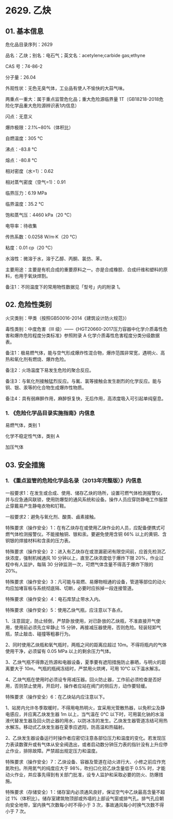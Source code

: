 # 2629. 乙炔

## 01. 基本信息

危化品目录序列：2629

品名：乙炔；别名：电石气；英文名：acetylene;carbide gas;ethyne

CAS 号：74-86-2

分子量：26.04

外观性状：无色无臭气体，工业品有使人不愉快的大蒜气味。

两重点一重大：属于重点监管危化品；重大危险源临界量 1T（GB18218-2018危险化学品重大危险源辨识表1内信息）

闪点：无意义

爆炸极限：2.1%~80%（体积比）

自燃温度：305 ℃

沸点：-83.8 ℃

熔点：-80.8 ℃

相对密度（水=1）：0.62

相对蒸气密度（空气=1)：0.91

临界压力：6.19 MPa

临界温度：35.2 ℃

饱和蒸气压：4460 kPa（20 ℃）

电导率：待收集

传热系数：0.0258 W/m·K（20 ℃）

粘度：0.01 cp（20 ℃）

水溶性：微溶于水，溶于乙醇、丙酮、氯仿、苯。

主要用途：主要是有机合成的重要原料之一。亦是合成橡胶、合成纤维和塑料的原料，也用于氧炔焊割。

备注1：不同温度下的常用物性数据见「型号」内的附录 1。

## 02. 危险性类别

火灾类别：甲类（按照GB50016-2014《建筑设计防火规范》）

毒性类别：中度危害（III  级）——《HGT20660-2017压力容器中化学介质毒性危害和爆炸危险程度分类标准》参照附录 A 化学介质毒性危害程度分类分级数据表。

备注1：极易燃气体，能与空气形成爆炸性混合物，爆炸范围非常宽，遇明火、高热和氧化剂有燃烧、爆炸危险。

备注2：火场温度下易发生危险的聚合反应。

备注3：与氧化剂接触猛烈反应。与氟、氯等接触会发生剧烈的化学反应。能与铜、银、汞等的化合物生成爆炸性物质。

备注4：具有弱麻醉作用，麻醉恹复快，无后作用，高浓度吸入可引起单纯窒息。

### 1. 《危险化学品目录实施指南》内信息

易燃气体，类别 1

化学不稳定性气体，类别 A 

加压气体

## 03. 安全措施

### 1. 《重点监管的危险化学品名录（2013年完整版）》内信息

一般要求1：在发生或合成、使用、储存乙炔的场所，设置可燃气体检測报警仪，并与应急通风联锁，使用防爆型的通风系统和设备。操作人员应穿防静电工作服禁止穿戴易产生静电衣物和钉鞋。

一般要求2：避免与氧化剂、酸类、鹵素接触。

特殊要求（操作安全）1：在有乙炔存在或使用乙炔作业的人员，应配备便携式可燃气体检测报警仪。不能接触铜、银和汞。要避免使用含铜 66% 以上的黄铜、含铜银的焊接材料和含汞的压力表。

特殊要求（操作安全）2：进入有乙炔存在或泄漏密闭有限空间前，应首先检测乙炔浓度，强制机械通风 10 分钟以上，直至乙炔浓度低于爆炸下限 20%，作业过程中有人监护，每隔 30 分钟监测一次，可燃气体含量不得高于爆炸下限的 20%。

特殊要求（操作安全）3：凡可能与易燃、易爆物相通的设备，管道等部位的动火均应加堵盲板与系统彻底隔、切断，必要时应拆掉一段连接管道。

特殊要求（操作安全）4：电石库禁止带水入内。

特殊要求（操作安全）5：使用乙炔气瓶，应注意以下各点。

1、注意固定，防止倾倒，严禁卧放使用，对已卧放的乙炔瓶，不准直接开气使用，使用前必须先立牢静止 15 分钟，再接减压器使用，否则危险。轻装轻卸气瓶，禁止敲击、碰撞等粗暴行为。

2、同时使用乙炔瓶和氧气瓶时，两瓶之间的距离应超过 10m。不得将瓶内的气体使用干净，必须留有 0.05 MPa 以上的剩余压力气体。

3、乙炔气瓶不得靠近热源和电器设备，夏季要有遮阳措施防止暴晒，与明火的距离要大于 10m。气瓶的瓶阀冻结时，严禁用火烘烤，可用 10℃ 以下温水解冻。

4、乙炔气瓶在使用时必须设专用减压器。回火防止器，工作前必须检查是否好用，否则禁止使用，开启时，操作者应站在阀门的侧后方，动作要轻缓。

特殊要求（操作安全）6：在乙炔站内应注意以下。

1、站房内允许冬季取暖时，不得用电热明火，宜采用光管散热器，以免积尘及静电感应，并应离乙炔发生器 1m 以上，当气温在 0℃ 以下时，可用氯化钠的水溶液代替发生器及回火防止器的用水，以防冰冻的发生。乙炔发生器管道冻结可用热水解冻。移动式乙炔发生器在夏季应遮阳，防高温和热辐射。

2、乙炔发生器设备运行时操作者应密切注意各部位压力和温度的变化。若发现压力表读数骤升或有气体从安全阀逸出，或者启动数分钟压力表的指针没有上升应停止作业，排除故障。严禁超出规定压力和温度。

特殊要求（操作安全）7：乙炔设备、容器及管道在动火进行大、小修之前应作充氮吹扫。所用氮气的纯度应大于 98%，吹扫口化验乙炔含量低于 0.5% 时，才能动火作业，并应事先得到有关部门批准，设专人监护和采取必要的防火、防爆措施。

特殊要求（存储安全）1：储存室内必须通风良好，保证空气中乙炔最高含量不超过 1%（体积比）。储存室建筑物顶部或外墙的上部设气窗或排气孔。排气孔应朝向安全地带，室内换气次数每小时不得小于 3 次，事故通风每小时换气次数不得小于 7 次。
